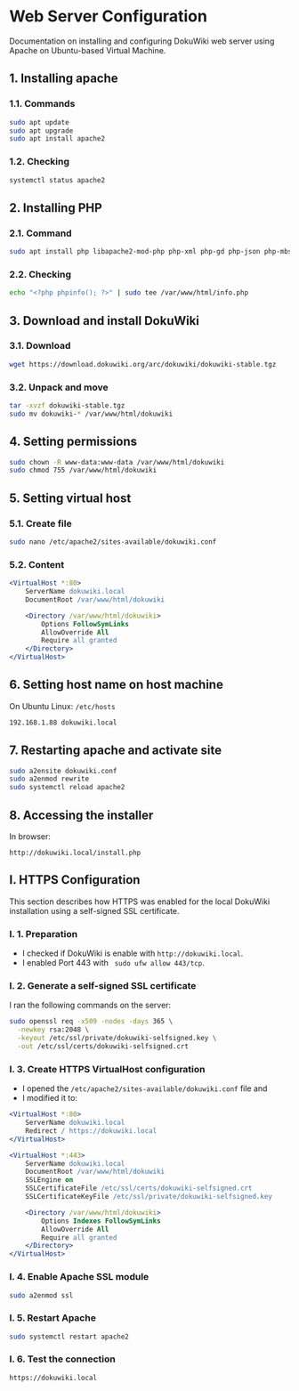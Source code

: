 # Web Server Configuration

Documentation on installing and configuring DokuWiki web server using Apache on Ubuntu-based Virtual Machine.


## 1. Installing apache

### 1.1. Commands

```bash
sudo apt update
sudo apt upgrade
sudo apt install apache2
```

### 1.2. Checking

```bash
systemctl status apache2
```


## 2. Installing PHP

### 2.1. Command

```bash
sudo apt install php libapache2-mod-php php-xml php-gd php-json php-mbstring
```

### 2.2. Checking

```bash
echo "<?php phpinfo(); ?>" | sudo tee /var/www/html/info.php
```


## 3. Download and install DokuWiki

### 3.1. Download

```bash
wget https://download.dokuwiki.org/arc/dokuwiki/dokuwiki-stable.tgz
```

### 3.2. Unpack and move

```bash
tar -xvzf dokuwiki-stable.tgz
sudo mv dokuwiki-* /var/www/html/dokuwiki
```


## 4. Setting permissions

```bash
sudo chown -R www-data:www-data /var/www/html/dokuwiki
sudo chmod 755 /var/www/html/dokuwiki
```


## 5. Setting virtual host

### 5.1. Create file

```bash
sudo nano /etc/apache2/sites-available/dokuwiki.conf
```

### 5.2. Content

```apache
<VirtualHost *:80>
    ServerName dokuwiki.local
    DocumentRoot /var/www/html/dokuwiki

    <Directory /var/www/html/dokuwiki>
        Options FollowSymLinks
        AllowOverride All
        Require all granted
    </Directory>
</VirtualHost>
```

## 6. Setting host name on host machine

On Ubuntu Linux: ```/etc/hosts```

```bash
192.168.1.88 dokuwiki.local
```


## 7. Restarting apache and activate site

```bash
sudo a2ensite dokuwiki.conf
sudo a2enmod rewrite
sudo systemctl reload apache2
```


## 8. Accessing the installer

In browser:
  ```arduino
  http://dokuwiki.local/install.php
  ```

## I. HTTPS Configuration

This section describes how HTTPS was enabled for the local DokuWiki installation using a self-signed SSL certificate.

### I. 1. Preparation

- I checked if DokuWiki is enable with ```http://dokuwiki.local```.
- I enabled Port 443 with ``` sudo ufw allow 443/tcp```.

### I. 2. Generate a self-signed SSL certificate

I ran the following commands on the server:

```bash
sudo openssl req -x509 -nodes -days 365 \
  -newkey rsa:2048 \
  -keyout /etc/ssl/private/dokuwiki-selfsigned.key \
  -out /etc/ssl/certs/dokuwiki-selfsigned.crt
```


### I. 3. Create HTTPS VirtualHost configuration

- I opened the ```/etc/apache2/sites-available/dokuwiki.conf``` file and
- I modified it to:
``` apache
<VirtualHost *:80>
    ServerName dokuwiki.local
    Redirect / https://dokuwiki.local
</VirtualHost>

<VirtualHost *:443>
    ServerName dokuwiki.local
    DocumentRoot /var/www/html/dokuwiki
    SSLEngine on
    SSLCertificateFile /etc/ssl/certs/dokuwiki-selfsigned.crt
    SSLCertificateKeyFile /etc/ssl/private/dokuwiki-selfsigned.key

    <Directory /var/www/html/dokuwiki>
        Options Indexes FollowSymLinks
        AllowOverride All
        Require all granted
    </Directory>
</VirtualHost>
```


### I. 4. Enable Apache SSL module

```bash
sudo a2enmod ssl
```


### I. 5. Restart Apache

```bash
sudo systemctl restart apache2
```


### I. 6. Test the connection

```arduino
https://dokuwiki.local
```
